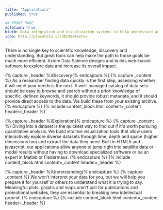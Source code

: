 ```yaml
---
title: "Applications"
published: true

## FRONT PAGE
solution: true
blurb: Data integration and visualization systems to help understand and increase the impact of scientific data products.
icon: http://placehold.it/30x30&text=x
---
```


There is no single key to scientific knowledge, discovery and understanding. But great tools can help make the path to those goals be much more efficient. Axiom Data Science designs and builds web-based software to explore data and increase its overall impact.

{% capture _header %}Discovery{% endcapture %}
{% capture _content %}
As a researcher finding data quickly is the first step, assessing whether it will meet your needs is the next. A well-managed catalog of data sets should be easy to browse and search without a priori knowledge of specific, defined keywords, it should provide robust metadata, and it should provide direct access to the data. We build these from your existing archive.
{% endcapture %}
{% include content_block.html content=_content header=_header %}

{% capture _header %}Exploration{% endcapture %}
{% capture _content %}
Diving into a dataset is the quickest way to find out if it's worth pursuing quantitative analysis. We build intuitive visualization tools that allow users interactively explore diverse datasets through time, depth and space (higher dimensions too) and extract the data they need. Built in HTML5 and javascript, our applications allow anyone to jump right into satellite data or model results without having to download specialized software or be an expert in Matlab or Fledermaus.
{% endcapture %}
{% include content_block.html content=_content header=_header %}

{% capture _header %}Understanding{% endcapture %}
{% capture _content %}
We won't interpret your data for you, but we will help you prepare it for yourself or others to understand what it is trying to say. Meaningful plots, graphs and maps aren't just for publications and promotional websites, they are essential to breaking new intellectual ground.
{% endcapture %}
{% include content_block.html content=_content header=_header %}